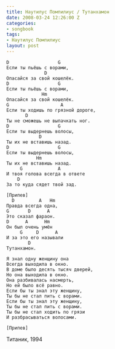 ```yaml
---
title: Наутилус Помпилиус / Тутанхамон
date: 2008-03-24 12:26:00 Z
categories:
- songbook
tags:
- Наутилус Помпилиус
layout: post
---
```


	D                  G
	Если ты пьёшь с ворами,
		          D
	Опасайся за свой кошелёк.
	D                  G
	Если ты пьёшь с ворами,
		         Hm
	Опасайся за свой кошелёк.
	G                   A
	Если ты ходишь по грязной дороге,
		   D
	Ты не сможешь не выпачкать ног.
	D                  G
	Если ты выдернешь волосы,
		        D
	Ты их не вставишь назад.
	D                  G
	Если ты выдернешь волосы,
		       Hm
	Ты их не вставишь назад.
		 G             A
	И твоя голова всегда в ответе 
		D
	За то куда сядет твой зад.

	[Припев]
	  D         A   Hm
	Правда всегда одна,
	G       D      A
	Это сказал фараон.
	D      A      Hm
	Он был очень умён
		 G     D      A
	И за это его называли
		    D
	Тутанхамон.

	Я знал одну женщину она 
	Всегда выходила в окно.
	В доме было десять тысяч дверей,
	Но она выходила в окно.
	Она разбивалась насмерть,
	Но ей было всё равно.
	Если бы ты знал эту женщину,
	Ты бы не стал пить с ворами.
	Если бы ты знал эту женщину,
	Ты бы не стал пить с ворами.
	Ты бы не стал ходить по грязи
	И разбрасываться волосами.

	[Припев]

Титаник, 1994


